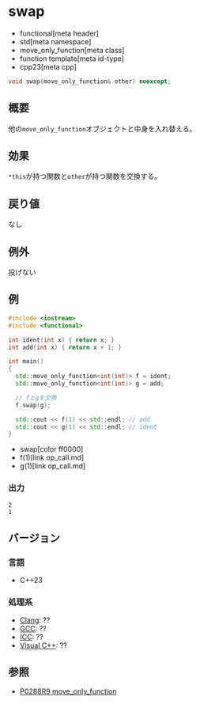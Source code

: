 # swap
* functional[meta header]
* std[meta namespace]
* move_only_function[meta class]
* function template[meta id-type]
* cpp23[meta cpp]

```cpp
void swap(move_only_function& other) noexcept;
```

## 概要
他の`move_only_function`オブジェクトと中身を入れ替える。


## 効果
`*this`が持つ関数と`other`が持つ関数を交換する。


## 戻り値
なし


## 例外
投げない


## 例
```cpp example
#include <iostream>
#include <functional>

int ident(int x) { return x; }
int add(int x) { return x + 1; }

int main()
{
  std::move_only_function<int(int)> f = ident;
  std::move_only_function<int(int)> g = add;

  // fとgを交換
  f.swap(g);

  std::cout << f(1) << std::endl; // add
  std::cout << g(1) << std::endl; // ident
}
```
* swap[color ff0000]
* f(1)[link op_call.md]
* g(1)[link op_call.md]

### 出力
```
2
1
```


## バージョン
### 言語
- C++23

### 処理系
- [Clang](/implementation.md#clang): ??
- [GCC](/implementation.md#gcc): ??
- [ICC](/implementation.md#icc): ??
- [Visual C++](/implementation.md#visual_cpp): ??


## 参照
- [P0288R9 move_only_function](https://www.open-std.org/jtc1/sc22/wg21/docs/papers/2021/p0288r9.html)
